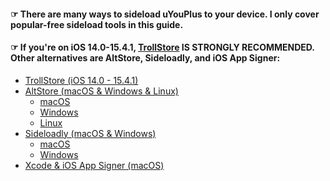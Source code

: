 #### ☞ There are many ways to sideload uYouPlus to your device. I only cover popular-free sideload tools in this guide.
#### ☞ If you're on iOS 14.0-15.4.1, **[TrollStore](https://github.com/opa334/TrollStore) IS STRONGLY RECOMMENDED.** Other alternatives are **AltStore**, **Sideloadly**, and **iOS App Signer**:

- [TrollStore (iOS 14.0 - 15.4.1)](https://github.com/qnblackcat/uYouPlus/wiki/TrollStore-(iOS-14.0--15.4.1))
- [AltStore (macOS & Windows & Linux)](AltStore-(macOS-&-Windows-&-Linux))
  - [macOS](https://github.com/qnblackcat/uYouPlus/wiki/AltStore-(macOS-&-Windows-&-Linux)#-macos)
  - [Windows](https://github.com/qnblackcat/uYouPlus/wiki/AltStore-(macOS-&-Windows-&-Linux)#-windows)
  - [Linux](https://github.com/qnblackcat/uYouPlus/wiki/AltStore-(macOS-&-Windows-&-Linux)#-linux)
- [Sideloadly (macOS & Windows)](Sideloadly-(macOS-&-Windows))
  - [macOS](https://github.com/qnblackcat/uYouPlus/wiki/Sideloadly-(macOS-&-Windows)#-macos)
  - [Windows](https://github.com/qnblackcat/uYouPlus/wiki/Sideloadly-(macOS-&-Windows)#-windows)
- [Xcode & iOS App Signer (macOS)](Xcode-&-iOS-App-Signer-(macOS))
